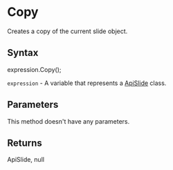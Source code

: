 # Copy

Creates a copy of the current slide object.

## Syntax

expression.Copy();

`expression` - A variable that represents a [ApiSlide](../ApiSlide.md) class.

## Parameters

This method doesn't have any parameters.

## Returns

ApiSlide, null